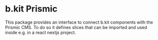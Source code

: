 # b.kit Prismic

This package provides an interface to connect b.kit components with the Prismic CMS. To do so it defines slices that can be imported and used inside e.g. in a react nextjs project.
